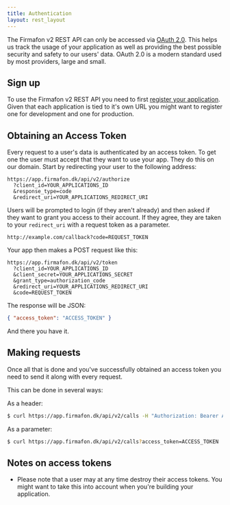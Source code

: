 ```yaml
---
title: Authentication
layout: rest_layout
---
```


The Firmafon v2 REST API can only be accessed via [OAuth 2.0](http://oauth.net/2/). This helps us track the usage of your application as well as providing the best possible security and safety to our users' data. OAuth 2.0 is a modern standard used by most providers, large and small.

## Sign up

To use the Firmafon v2 REST API you need to first [register your application](http://app.firmafon.dk/api/v2/applications/new). Given that each application is tied to it's own URL you might want to register one for development and one for production.

## Obtaining an Access Token

Every request to a user's data is authenticated by an access token. To get one the user must accept that they want to use your app. They do this on our domain. Start by redirecting your user to the following address:

    https://app.firmafon.dk/api/v2/authorize
      ?client_id=YOUR_APPLICATIONS_ID
      &response_type=code
      &redirect_uri=YOUR_APPLICATIONS_REDIRECT_URI

Users will be prompted to login (if they aren't already) and then asked if they want to grant you access to their account. If they agree, they are taken to your `redirect_uri` with a request token as a parameter.

    http://example.com/callback?code=REQUEST_TOKEN

Your app then makes a POST request like this:

    https://app.firmafon.dk/api/v2/token
      ?client_id=YOUR_APPLICATIONS_ID
      &client_secret=YOUR_APPLICATIONS_SECRET
      &grant_type=authorization_code
      &redirect_uri=YOUR_APPLICATIONS_REDIRECT_URI
      &code=REQUEST_TOKEN

The response will be JSON:

```json
{ "access_token": "ACCESS_TOKEN" }
```

And there you have it.

## Making requests

Once all that is done and you've successfully obtained an access token you need to send it along with every request.

This can be done in several ways:

As a header:

```sh
$ curl https://app.firmafon.dk/api/v2/calls -H "Authorization: Bearer ACCESS_TOKEN"
```

As a parameter:

```sh
$ curl https://app.firmafon.dk/api/v2/calls?access_token=ACCESS_TOKEN
```

## Notes on access tokens

* Please note that a user may at any time destroy their access tokens. You might want to take this into account when you're building your application.
